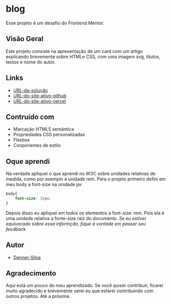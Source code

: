 # blog

Esse projeto é um desafio do Frontend Mentor.

## Visão Geral

Este projeto consiste na apresentação de um card com um artigo explicando brevemente sobre HTMLe CSS, com uma imagem svg, titulos, textos e nome do autor.

## Links

- [URL-da-solução](https://github.com/Denner-94/blog)
- [URL-do-site-ativo-github](https://denner-94.github.io/blog/)
- [URL-do-site-ativo-vercel](https://blog-ten-tan-48.vercel.app/)

## Contruído com

- Marcação HTML5 semântica
- Propriedades CSS personalizadas
- Flexbox
- Conponentes de estilo

## Oque aprendi

Na verdade apliquei o que aprendi no W3C sobre unidades relativas de medida, como por exemplo a unidade rem. Para o projeto primeiro defini em meu body a font-size na unidade px:

```css
body{
    font-size: 16px;
}
```

Depois disso eu apliquei em todos os elementos a font-size: rem. Pois ela é uma unidade relativa a fonte-size raiz do documento.
*Se eu estiver equivocado sobre essa informção, fique a vontade em passar seu feedback*

## Autor

- [Denner-Silva](https://www.instagram.com/opretodenner/)

## Agradecimento

Aqui está um pouco do meu aprendizado. Se você quiser contribuir, ficarei muito agradecido e brevemente serei eu que estarei contribuindo com outros projetos. Até a próxima.
